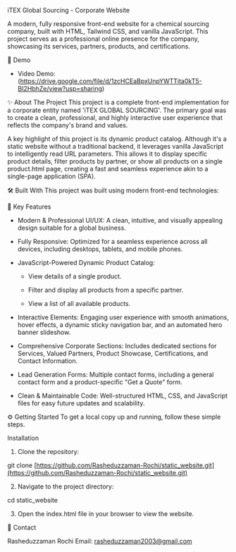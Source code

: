 iTEX Global Sourcing - Corporate Website

A modern, fully responsive front-end website for a chemical sourcing company, built with HTML, Tailwind CSS, and vanilla JavaScript. This project serves as a professional online presence for the company, showcasing its services, partners, products, and certifications.

🚀 Demo
* Video Demo: (https://drive.google.com/file/d/1zcHCEaBpxUnpYWTTita0kT5-BI2HbhZe/view?usp=sharing)

✨ About The Project
This project is a complete front-end implementation for a corporate entity named 'iTEX GLOBAL SOURCING'. The primary goal was to create a clean, professional, and highly interactive user experience that reflects the company's brand and values.

A key highlight of this project is its dynamic product catalog. Although it's a static website without a traditional backend, it leverages vanilla JavaScript to intelligently read URL parameters. This allows it to display specific product details, filter products by partner, or show all products on a single product.html page, creating a fast and seamless experience akin to a single-page application (SPA).

🛠️ Built With
This project was built using modern front-end technologies:

🌟 Key Features

* Modern & Professional UI/UX: A clean, intuitive, and visually appealing design suitable for a global business.

* Fully Responsive: Optimized for a seamless experience across all devices, including desktops, tablets, and mobile phones.

* JavaScript-Powered Dynamic Product Catalog:

     - View details of a single product.

     - Filter and display all products from a specific partner.

     - View a list of all available products.

* Interactive Elements: Engaging user experience with smooth animations, hover effects, a dynamic sticky navigation bar, and an automated hero banner slideshow.

* Comprehensive Corporate Sections: Includes dedicated sections for Services, Valued Partners, Product Showcase, Certifications, and Contact Information.

* Lead Generation Forms: Multiple contact forms, including a general contact form and a product-specific "Get a Quote" form.

* Clean & Maintainable Code: Well-structured HTML, CSS, and JavaScript files for easy future updates and scalability.

⚙️ Getting Started
To get a local copy up and running, follow these simple steps.

Installation
1. Clone the repository:

git clone [https://github.com/Rasheduzzaman-Rochi/static_website.git](https://github.com/Rasheduzzaman-Rochi/static_website.git)

2. Navigate to the project directory:

cd static_website

3. Open the index.html file in your browser to view the website.
   

👤 Contact

Rasheduzzaman Rochi
Email: rasheduzzaman2003@gmail.com
